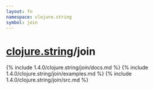 ```yaml
---
layout: fn
namespace: clojure.string
symbol: join
---
```


# [clojure.string](../)/join

{% include 1.4.0/clojure.string/join/docs.md %}
{% include 1.4.0/clojure.string/join/examples.md %}
{% include 1.4.0/clojure.string/join/src.md %}

